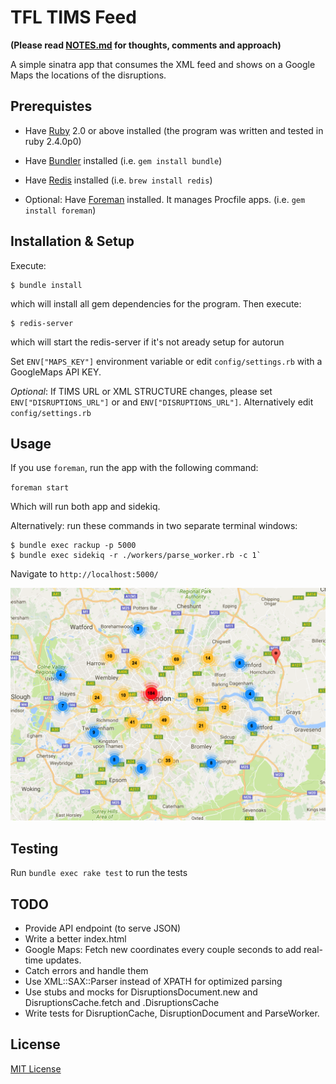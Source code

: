 # TFL TIMS Feed

**(Please read [NOTES.md](NOTES.md) for thoughts, comments and approach)**

A simple sinatra app that consumes the XML feed and shows on a Google Maps the locations of the disruptions.

## Prerequistes

*   Have [Ruby](https://www.ruby-lang.org) 2.0 or above installed (the program was written and tested in ruby 2.4.0p0)

*   Have [Bundler](http://bundler.io/) installed (i.e. `gem install bundle`)

*   Have [Redis](https://redis.io/) installed (i.e. `brew install redis`)

*   Optional: Have [Foreman](http://ddollar.github.io/foreman/) installed. It manages Procfile apps. (i.e. `gem install foreman`)

## Installation & Setup

Execute:

    $ bundle install

which will install all gem dependencies for the program. Then execute:

    $ redis-server

which will start the redis-server if it's not aready setup for autorun

Set `ENV["MAPS_KEY"]` environment variable or edit `config/settings.rb` with a GoogleMaps API KEY.  

*Optional*: If TIMS URL or XML STRUCTURE changes, please set `ENV["DISRUPTIONS_URL"]` or and `ENV["DISRUPTIONS_URL"]`. Alternatively edit `config/settings.rb`

## Usage

If you use `foreman`, run the app with the following command:

`foreman start`

Which will run both app and sidekiq.

Alternatively: run these commands in two separate terminal windows:
    
    $ bundle exec rackup -p 5000 
    $ bundle exec sidekiq -r ./workers/parse_worker.rb -c 1`

Navigate to `http://localhost:5000/`

![Screenshot](/screenshot.png)


## Testing

Run `bundle exec rake test` to run the tests


## TODO

*   Provide API endpoint (to serve JSON)
*   Write a better index.html
*   Google Maps: Fetch new coordinates every couple seconds to add real-time updates.
*   Catch errors and handle them
*   Use XML::SAX::Parser instead of XPATH for optimized parsing
*   Use stubs and mocks for DisruptionsDocument.new and DisruptionsCache.fetch and .DisruptionsCache
*   Write tests for DisruptionCache, DisruptionDocument and ParseWorker.

## License

[MIT License](http://opensource.org/licenses/MIT)
